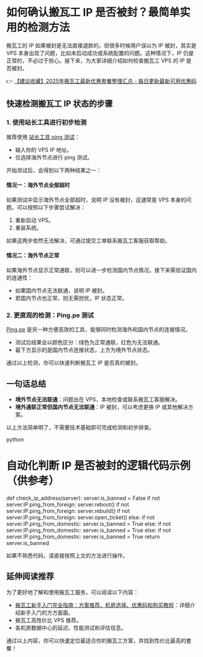 # 如何确认搬瓦工 IP 是否被封？最简单实用的检测方法

搬瓦工的 IP 如果被封是无法直接退款的，但很多时候用户误以为 IP 被封，其实是 VPS 本身出现了问题，比如未启动成功或系统配置的问题。这种情况下，IP 仍是正常的，不必过于担心。接下来，为大家详细介绍如何检查搬瓦工 VPS 的 IP 是否被封。

👉 [【建议收藏】2025年搬瓦工最新优惠套餐整理汇总 - 每日更新最新可用优惠码](https://bit.ly/banwagon)

## 快速检测搬瓦工 IP 状态的步骤

### 1. 使用站长工具进行初步检测

推荐使用 [站长工具 ping 测试](http://ping.chinaz.com)：

- 输入你的 VPS IP 地址。
- 仅选择海外节点进行 ping 测试。

开始测试后，会得到以下两种结果之一：

#### 情况一：海外节点全部超时

如果测试中显示海外节点全部超时，说明 IP 没有被封，这通常是 VPS 本身的问题。可以按照以下步骤尝试解决：

1. 重新启动 VPS。
2. 重装系统。

如果这两步依然无法解决，可通过提交工单联系搬瓦工客服获取帮助。

#### 情况二：海外节点正常

如果海外节点显示正常通联，则可以进一步检测国内节点情况。接下来需验证国内的连通性：

- 如果国内节点无法联通，说明 IP 被封。
- 若国内节点也正常，则无需担忧，IP 状态正常。

### 2. 更直观的检测：Ping.pe 测试

[Ping.pe](http://ping.pe) 是另一种方便高效的工具，能够同时检测海外和国内节点的连接情况。

- 测试后结果会以颜色区分：绿色为正常通联，红色为无法联通。
- 最下方显示的是国内节点连接状态，上方为境外节点状态。

通过以上检测，你可以快速判断搬瓦工 IP 是否真的被封。

## 一句话总结

- **境外节点无法联通**：问题出在 VPS，本地检查或联系搬瓦工客服解决。
- **境外通联正常但国内节点无法联通**：IP 被封，可以考虑更换 IP 或其他解决方案。

以上方法简单明了，不需要技术基础即可完成检测和初步排查。

python
# 自动化判断 IP 是否被封的逻辑代码示例（供参考）
def check_ip_address(server):
    server.is_banned = False
    if not server.IP.ping_from_foreign:
        server.reboot()
        if not server.IP.ping_from_foreign:
            server.rebuild()
            if not server.IP.ping_from_foreign:
                server.open_ticket()
            else:
                if not server.IP.ping_from_domestic:
                    server.is_banned = True
        else:
            if not server.IP.ping_from_domestic:
                server.is_banned = True
    else:
        if not server.IP.ping_from_domestic:
            server.is_banned = True
    return server.is_banned

如果不熟悉代码，请直接按照上文的方法进行操作。

## 延伸阅读推荐

为了更好地了解和使用搬瓦工服务，可以阅读以下内容：

- [搬瓦工新手入门完全指南：方案推荐、机房选择、优惠码和购买教程](https://bit.ly/banwagon)：详细介绍新手入门的方方面面。
- 搬瓦工高性价比 VPS 推荐。
- 各机房数据中心的延迟、性能测试和评估信息。

通过以上内容，你可以快速定位最适合你的搬瓦工方案，并找到性价比最高的套餐！